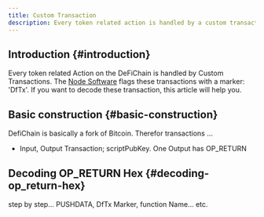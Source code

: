 ```yaml
---
title: Custom Transaction
description: Every token related action is handled by a custom transaction. DeFiChain is Bitcoin fork, but with native DeFi build on top.
---
```


## Introduction {#introduction}

Every token related Action on the DeFiChain is handled by Custom Transactions. The [Node Software](https://github.com/DeFiCh/ain) flags these transactions with a marker: 'DfTx'. If you want to decode these transaction, this article will help you.

## Basic construction {#basic-construction}

DefiChain is basically a fork of Bitcoin. Therefor transactions ...

- Input, Output Transaction; scriptPubKey. One Output has OP_RETURN

## Decoding OP_RETURN Hex {#decoding-op_return-hex}

step by step... PUSHDATA, DfTx Marker, function Name... etc.
